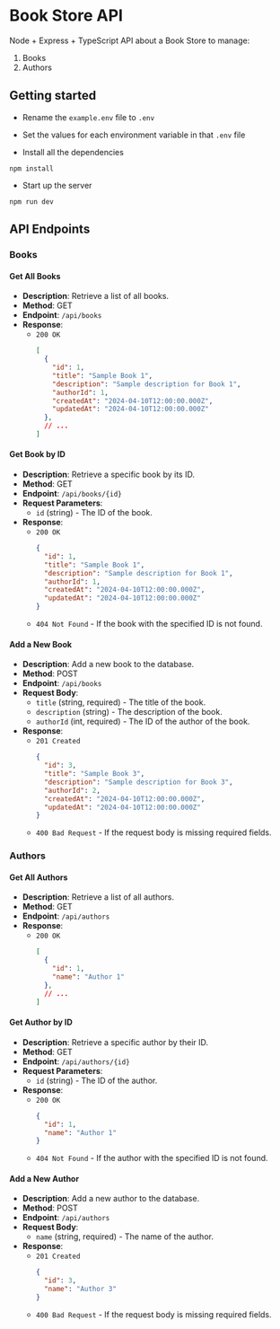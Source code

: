 # Book Store API

Node + Express + TypeScript API about a Book Store to manage:

1. Books
2. Authors

## Getting started

- Rename the `example.env` file to `.env`
- Set the values for each environment variable in that `.env` file

- Install all the dependencies

```
npm install
```

- Start up the server

```
npm run dev
```

## API Endpoints

### Books

#### Get All Books

- **Description**: Retrieve a list of all books.
- **Method**: GET
- **Endpoint**: `/api/books`
- **Response**: 
  - `200 OK` 
    ```json
    [
      {
        "id": 1,
        "title": "Sample Book 1",
        "description": "Sample description for Book 1",
        "authorId": 1,
        "createdAt": "2024-04-10T12:00:00.000Z",
        "updatedAt": "2024-04-10T12:00:00.000Z"
      },
      // ...
    ]
    ```

#### Get Book by ID

- **Description**: Retrieve a specific book by its ID.
- **Method**: GET
- **Endpoint**: `/api/books/{id}`
- **Request Parameters**: 
  - `id` (string) - The ID of the book.
- **Response**: 
  - `200 OK` 
    ```json
    {
      "id": 1,
      "title": "Sample Book 1",
      "description": "Sample description for Book 1",
      "authorId": 1,
      "createdAt": "2024-04-10T12:00:00.000Z",
      "updatedAt": "2024-04-10T12:00:00.000Z"
    }
    ```
  - `404 Not Found` - If the book with the specified ID is not found.

#### Add a New Book

- **Description**: Add a new book to the database.
- **Method**: POST
- **Endpoint**: `/api/books`
- **Request Body**: 
  - `title` (string, required) - The title of the book.
  - `description` (string) - The description of the book.
  - `authorId` (int, required) - The ID of the author of the book.
- **Response**: 
  - `201 Created` 
    ```json
    {
      "id": 3,
      "title": "Sample Book 3",
      "description": "Sample description for Book 3",
      "authorId": 2,
      "createdAt": "2024-04-10T12:00:00.000Z",
      "updatedAt": "2024-04-10T12:00:00.000Z"
    }
    ```
  - `400 Bad Request` - If the request body is missing required fields.

### Authors

#### Get All Authors

- **Description**: Retrieve a list of all authors.
- **Method**: GET
- **Endpoint**: `/api/authors`
- **Response**: 
  - `200 OK` 
    ```json
    [
      {
        "id": 1,
        "name": "Author 1"
      },
      // ...
    ]
    ```

#### Get Author by ID

- **Description**: Retrieve a specific author by their ID.
- **Method**: GET
- **Endpoint**: `/api/authors/{id}`
- **Request Parameters**: 
  - `id` (string) - The ID of the author.
- **Response**: 
  - `200 OK` 
    ```json
    {
      "id": 1,
      "name": "Author 1"
    }
    ```
  - `404 Not Found` - If the author with the specified ID is not found.

#### Add a New Author

- **Description**: Add a new author to the database.
- **Method**: POST
- **Endpoint**: `/api/authors`
- **Request Body**: 
  - `name` (string, required) - The name of the author.
- **Response**: 
  - `201 Created` 
    ```json
    {
      "id": 3,
      "name": "Author 3"
    }
    ```
  - `400 Bad Request` - If the request body is missing required fields.
